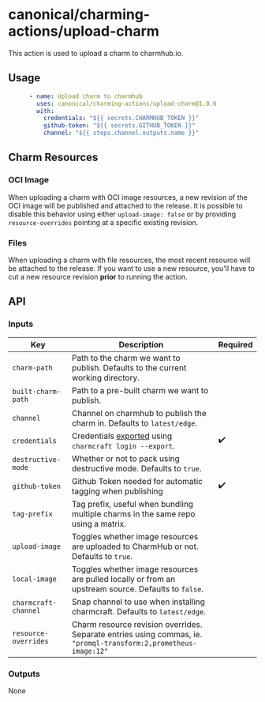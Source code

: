 # canonical/charming-actions/upload-charm

This action is used to upload a charm to charmhub.io.

## Usage

```yaml
      - name: Upload charm to charmhub
        uses: canonical/charming-actions/upload-charm@1.0.0
        with:
          credentials: "${{ secrets.CHARMHUB_TOKEN }}"
          github-token: "${{ secrets.GITHUB_TOKEN }}"
          channel: "${{ steps.channel.outputs.name }}"
```

## Charm Resources
### OCI Image

When uploading a charm with OCI image resources, a new revision of the OCI image will be published
and attached to the release. It is possible to disable this behavior using either `upload-image: false`
or by providing `resource-overrides` pointing at a specific existing revision.
### Files

When uploading a charm with file resources, the most recent resource will be attached to the release.
If you want to use a new resource, you'll have to cut a new resource revision **prior** to running the action.

## API

### Inputs

| Key                  | Description                                                                                                      | Required |
|----------------------|------------------------------------------------------------------------------------------------------------------| -------- |
| `charm-path`         | Path to the charm we want to publish. Defaults to the current working directory.                                 |          |
| `built-charm-path`   | Path to a pre-built charm we want to publish.                                                                    |          |
| `channel`            | Channel on charmhub to publish the charm in. Defaults to `latest/edge`.                                          |          |
| `credentials`        | Credentials [exported](https://juju.is/docs/sdk/remote-env-auth) using `charmcraft login --export`.              | ✔️        |
| `destructive-mode`   | Whether or not to pack using destructive mode. Defaults to `true`.                                               |          |
| `github-token`       | Github Token needed for automatic tagging when publishing                                                        | ✔️        |
| `tag-prefix`         | Tag prefix, useful when bundling multiple charms in the same repo using a matrix.                                |          |
| `upload-image`       | Toggles whether image resources are uploaded to CharmHub or not. Defaults to `true`.                             |          |
| `local-image`        | Toggles whether image resources are pulled locally or from an upstream source. Defaults to `false`.              |          |
| `charmcraft-channel` | Snap channel to use when installing charmcraft. Defaults to `latest/edge`.                                       |          |
| `resource-overrides` | Charm resource revision overrides. Separate entries using commas, ie. `"promql-transform:2,prometheus-image:12"` |          |
### Outputs

None
